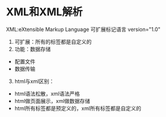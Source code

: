 XML和XML解析
=======
XML:eXtensible Markup Language 可扩展标记语言 version="1.0"
1. 可扩展：所有的标签都是自定义的
2. 功能：数据存储   
* 配置文件
* 数据传输
3. html与xml区别：
* html语法松散，xml语法严格
* html做页面展示，xml做数据存储
* html所有标签都是预定义的，xml所有标签都是自定义的


